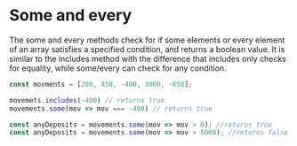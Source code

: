 # Some and every

The some and every methods check for if some elements or every element of an array satisfies a specified condition, and returns a boolean value. It is similar to the includes method with the difference that includes only checks for equality, while some/every can check for any condition.

```js
const movments = [200, 450, -400, 3000, -650];

movemets.includes(-400) // returns true
movements.some(mov => mov === -400) // returns true

const anyDeposits = movements.some(mov => mov > 0); //returns true
const anyDeposits = movements.some(mov => mov > 5000); //returns false
```